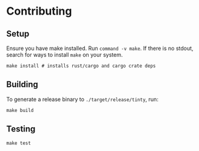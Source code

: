 # Contributing

## Setup

Ensure you have make installed. Run `command -v make`. If there is no
stdout, search for ways to install `make` on your system.

```shell
make install # installs rust/cargo and cargo crate deps
```

## Building

To generate a release binary to `./target/release/tinty`, run:

```shell
make build
```

## Testing

```shell
make test
```
